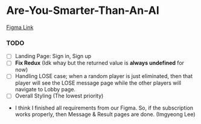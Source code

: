 # Are-You-Smarter-Than-An-AI

[Figma Link](https://www.figma.com/file/ixPzW58rMQW5n0D2PFvqVu/Are-You-Smarter-than-an-AI%3F?type=design&node-id=0%3A1&mode=design&t=asEctjix6EukLUi2-1)

### TODO

- [ ] Landing Page: Sign in, Sign up
- [ ] **Fix Redux** (Idk whay but the returned value is **always undefined** for now)
- [ ] Handling LOSE case; when a random player is just eliminated, then that player will see the LOSE message page while the other players will navigate to Lobby page.
- [ ] Overall Styling (The lowest priority)

- I think I finished all requirements from our Figma. So, if the subscription works properly, then Message & Result pages are done. (Imgyeong Lee)
